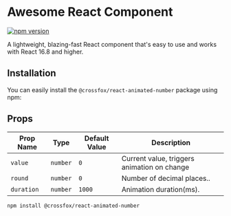 # Awesome React Component

[![npm version](https://badge.fury.io/js/crossfox-react-animated-number.svg)](https://www.npmjs.com/package/@crossfox/react-animated-number)

A lightweight, blazing-fast React component that's easy to use and works with React 16.8 and higher.

## Installation

You can easily install the `@crossfox/react-animated-number` package using npm:

## Props

| Prop Name  | Type        | Default Value | Description                                 |
|------------|-------------|---------------|---------------------------------------------|
| `value`    | `number`    | `0`           | Current value, triggers animation on change |
| `round`    | `number` | `0`           | Number of decimal places..                  |
| `duration` | `number` | `1000`        | Animation duration(ms).                     |


```bash
npm install @crossfox/react-animated-number
